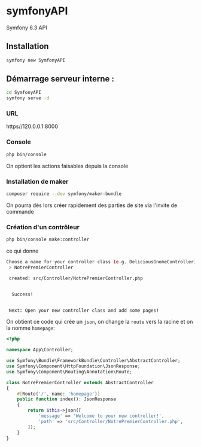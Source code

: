 # symfonyAPI
Symfony 6.3 API

## Installation

```bash
symfony new SymfonyAPI
```

## Démarrage serveur interne :
```bash
cd SymfonyAPI
symfony serve -d
```

### URL
https//120.0.0.1:8000

### Console

```bash
php bin/console
```

On optient les actions faisables depuis la console

### Installation de maker

```bash
composer require --dev symfony/maker-bundle
```

On pourra dès lors créer rapidement des parties de site via l'invite de commande

### Création d'un contrôleur

```bash
php bin/console make:controller
```

ce qui donne

```bash
Choose a name for your controller class (e.g. DeliciousGnomeController):
 > NotrePremierController

 created: src/Controller/NotrePremierController.php


  Success!


 Next: Open your new controller class and add some pages!
```

On obtient ce code qui crée un `json`, on change la `route` vers la racine et on la nomme `homepage`:

```php
<?php

namespace App\Controller;

use Symfony\Bundle\FrameworkBundle\Controller\AbstractController;
use Symfony\Component\HttpFoundation\JsonResponse;
use Symfony\Component\Routing\Annotation\Route;

class NotrePremierController extends AbstractController
{
    #[Route('/', name: 'homepage')]
    public function index(): JsonResponse
    {
        return $this->json([
            'message' => 'Welcome to your new controller!',
            'path' => 'src/Controller/NotrePremierController.php',
        ]);
    }
}
```